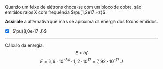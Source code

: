 Quando um feixe de elétrons choca-se com um bloco de cobre, são emitidos raios X com frequência $\pu{1,2e17 Hz}$.

**Assinale** a alternativa que mais se aproxima da energia dos fótons emitidos.

- [x] $\pu{8,0e-17 J}$

---

Cálculo da energia:
$$E=hf$$
$$E=6,6\cdot10^{-34}\cdot1,2\cdot10^{17}=7,92\cdot10^{-17}\;J$$
